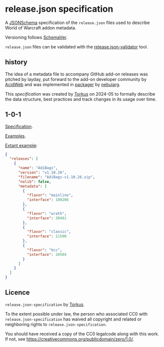 # release.json specification

A [JSONSchema](https://json-schema.org/overview/what-is-jsonschema) specification of the `release.json` files used to
describe World of Warcraft addon metadata.

Versioning follows [SchemaVer](https://snowplow.io/blog/introducing-schemaver-for-semantic-versioning-of-schemas/#schemaver).

`release.json` files can be validated with the [release.json-validator](https://github.com/ogri-la/release.json-validator) tool.

## history

The idea of a metadata file to accompany GitHub add-on releases was pitched by layday, put forward to the add-on developer community by [AcidWeb](https://github.com/AcidWeb) and was implemented in [packager](https://github.com/BigWigsMods/packager) by [nebularg](https://github.com/nebularg).

This *specification* was created by [Torkus](https://github.com/torkus) on 2024-05 to formally describe the data structure, best practices and track changes in its usage over time.

## 1-0-1

[Specification](./schema.json).

[Examples](./examples/).

[Extant example](https://github.com/AdiAddons/AdiBags/releases/tag/v1.10.26):

```json
{
  "releases": [
    {
      "name": "AdiBags",
      "version": "v1.10.26",
      "filename": "AdiBags-v1.10.26.zip",
      "nolib": false,
      "metadata": [
        {
          "flavor": "mainline",
          "interface": 100206
        },
        {
          "flavor": "wrath",
          "interface": 30401
        },
        {
          "flavor": "classic",
          "interface": 11500
        },
        {
          "flavor": "bcc",
          "interface": 20504
        }
      ]
    }
  ]
}
```

## Licence

`release.json-specification` by [Torkus](https://github.com/torkus).

To the extent possible under law, the person who associated CC0 with
`release.json-specification` has waived all copyright and related or neighboring rights
to `release.json-specification`.

You should have received a copy of the CC0 legalcode along with this
work. If not, see <https://creativecommons.org/publicdomain/zero/1.0/>.
